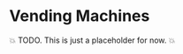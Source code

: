 <!-- START_METADATA
---
title: Vending Machines
sidebar_position: 10
---
END_METADATA -->

# Vending Machines

💥 TODO. This is just a placeholder for now. 💥
